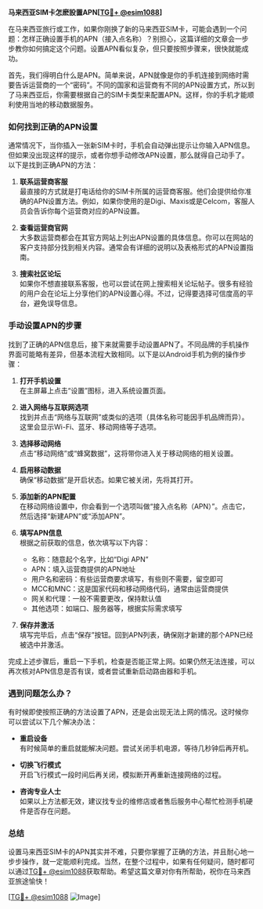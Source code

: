 **马来西亚SIM卡怎麽設置APN[[TG💪+ @esim1088](https://t.me/s/esim1088)]**

在马来西亚旅行或工作，如果你刚换了新的马来西亚SIM卡，可能会遇到一个问题：怎样正确设置手机的APN（接入点名称）？别担心，这篇详细的文章会一步步教你如何搞定这个问题。设置APN看似复杂，但只要按照步骤来，很快就能成功。

首先，我们得明白什么是APN。简单来说，APN就像是你的手机连接到网络时需要告诉运营商的一个“密码”。不同的国家和运营商有不同的APN设置方式，所以到了马来西亚后，你需要根据自己的SIM卡类型来配置APN。这样，你的手机才能顺利使用当地的移动数据服务。

### 如何找到正确的APN设置

通常情况下，当你插入一张新SIM卡时，手机会自动弹出提示让你输入APN信息。但如果没出现这样的提示，或者你想手动修改APN设置，那么就得自己动手了。以下是找到正确APN的方法：

1. **联系运营商客服**  
   最直接的方式就是打电话给你的SIM卡所属的运营商客服。他们会提供给你准确的APN设置方法。例如，如果你使用的是Digi、Maxis或是Celcom，客服人员会告诉你每个运营商对应的APN设置。

2. **查看运营商官网**  
   大多数运营商都会在其官方网站上列出APN设置的具体信息。你可以在网站的客户支持部分找到相关内容。通常会有详细的说明以及表格形式的APN设置指南。

3. **搜索社区论坛**  
   如果你不想直接联系客服，也可以尝试在网上搜索相关论坛帖子。很多有经验的用户会在论坛上分享他们的APN设置心得。不过，记得要选择可信度高的平台，避免误导信息。

### 手动设置APN的步骤

找到了正确的APN信息后，接下来就需要手动设置APN了。不同品牌的手机操作界面可能略有差异，但基本流程大致相同。以下是以Android手机为例的操作步骤：

1. **打开手机设置**  
   在主屏幕上点击“设置”图标，进入系统设置页面。

2. **进入网络与互联网选项**  
   找到并点击“网络与互联网”或类似的选项（具体名称可能因手机品牌而异）。这里会显示Wi-Fi、蓝牙、移动网络等子选项。

3. **选择移动网络**  
   点击“移动网络”或“蜂窝数据”，这将带你进入关于移动网络的相关设置。

4. **启用移动数据**  
   确保“移动数据”是开启状态。如果它被关闭，先将其打开。

5. **添加新的APN配置**  
   在移动网络设置中，你会看到一个选项叫做“接入点名称（APN）”。点击它，然后选择“新建APN”或“添加APN”。

6. **填写APN信息**  
   根据之前获取的信息，依次填写以下内容：
   - 名称：随意起个名字，比如“Digi APN”
   - APN：填入运营商提供的APN地址
   - 用户名和密码：有些运营商要求填写，有些则不需要，留空即可
   - MCC和MNC：这是国家代码和移动网络代码，通常由运营商提供
   - 网关和代理：一般不需要更改，保持默认值
   - 其他选项：如端口、服务器等，根据实际需求填写

7. **保存并激活**  
   填写完毕后，点击“保存”按钮。回到APN列表，确保刚才新建的那个APN已经被选中并激活。

完成上述步骤后，重启一下手机，检查是否能正常上网。如果仍然无法连接，可以再次核对APN信息是否有误，或者尝试重新启动路由器和手机。

### 遇到问题怎么办？

有时候即使按照正确的方法设置了APN，还是会出现无法上网的情况。这时候你可以尝试以下几个解决办法：

- **重启设备**  
  有时候简单的重启就能解决问题。尝试关闭手机电源，等待几秒钟后再开机。

- **切换飞行模式**  
  开启飞行模式一段时间后再关闭，模拟断开再重新连接网络的过程。

- **咨询专业人士**  
  如果以上方法都无效，建议找专业的维修店或者售后服务中心帮忙检测手机硬件是否存在问题。

### 总结

设置马来西亚SIM卡的APN其实并不难，只要你掌握了正确的方法，并且耐心地一步步操作，就一定能顺利完成。当然，在整个过程中，如果有任何疑问，随时都可以通过[TG💪+ @esim1088](https://t.me/s/esim1088)获取帮助。希望这篇文章对你有所帮助，祝你在马来西亚旅途愉快！

[[TG💪+ @esim1088](https://t.me/s/esim1088) ![Image](https://i.postimg.cc/4NQfJmqS/Snipaste-2025-05-13-00-14-12.png)]